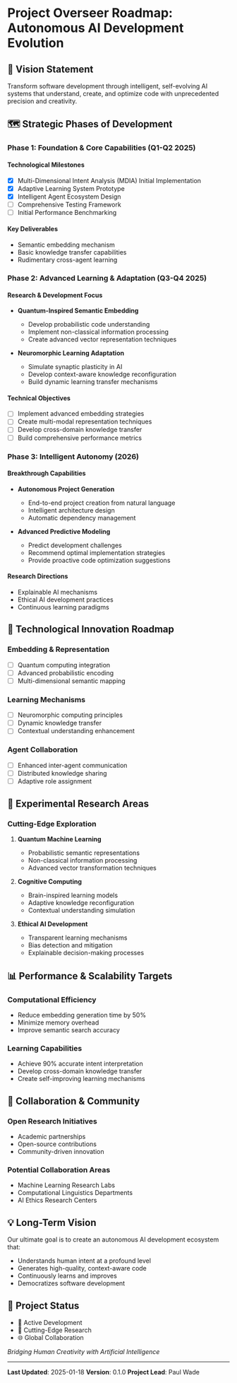 # Project Overseer Roadmap: Autonomous AI Development Evolution

## 🚀 Vision Statement
Transform software development through intelligent, self-evolving AI systems that understand, create, and optimize code with unprecedented precision and creativity.

## 🗺️ Strategic Phases of Development

### Phase 1: Foundation & Core Capabilities (Q1-Q2 2025)
#### Technological Milestones
- [x] Multi-Dimensional Intent Analysis (MDIA) Initial Implementation
- [x] Adaptive Learning System Prototype
- [x] Intelligent Agent Ecosystem Design
- [ ] Comprehensive Testing Framework
- [ ] Initial Performance Benchmarking

#### Key Deliverables
- Semantic embedding mechanism
- Basic knowledge transfer capabilities
- Rudimentary cross-agent learning

### Phase 2: Advanced Learning & Adaptation (Q3-Q4 2025)
#### Research & Development Focus
- **Quantum-Inspired Semantic Embedding**
  - Develop probabilistic code understanding
  - Implement non-classical information processing
  - Create advanced vector representation techniques

- **Neuromorphic Learning Adaptation**
  - Simulate synaptic plasticity in AI
  - Develop context-aware knowledge reconfiguration
  - Build dynamic learning transfer mechanisms

#### Technical Objectives
- [ ] Implement advanced embedding strategies
- [ ] Create multi-modal representation techniques
- [ ] Develop cross-domain knowledge transfer
- [ ] Build comprehensive performance metrics

### Phase 3: Intelligent Autonomy (2026)
#### Breakthrough Capabilities
- **Autonomous Project Generation**
  - End-to-end project creation from natural language
  - Intelligent architecture design
  - Automatic dependency management

- **Advanced Predictive Modeling**
  - Predict development challenges
  - Recommend optimal implementation strategies
  - Provide proactive code optimization suggestions

#### Research Directions
- Explainable AI mechanisms
- Ethical AI development practices
- Continuous learning paradigms

## 🔬 Technological Innovation Roadmap

### Embedding & Representation
- [ ] Quantum computing integration
- [ ] Advanced probabilistic encoding
- [ ] Multi-dimensional semantic mapping

### Learning Mechanisms
- [ ] Neuromorphic computing principles
- [ ] Dynamic knowledge transfer
- [ ] Contextual understanding enhancement

### Agent Collaboration
- [ ] Enhanced inter-agent communication
- [ ] Distributed knowledge sharing
- [ ] Adaptive role assignment

## 🧪 Experimental Research Areas

### Cutting-Edge Exploration
1. **Quantum Machine Learning**
   - Probabilistic semantic representations
   - Non-classical information processing
   - Advanced vector transformation techniques

2. **Cognitive Computing**
   - Brain-inspired learning models
   - Adaptive knowledge reconfiguration
   - Contextual understanding simulation

3. **Ethical AI Development**
   - Transparent learning mechanisms
   - Bias detection and mitigation
   - Explainable decision-making processes

## 📊 Performance & Scalability Targets

### Computational Efficiency
- Reduce embedding generation time by 50%
- Minimize memory overhead
- Improve semantic search accuracy

### Learning Capabilities
- Achieve 90% accurate intent interpretation
- Develop cross-domain knowledge transfer
- Create self-improving learning mechanisms

## 🤝 Collaboration & Community

### Open Research Initiatives
- Academic partnerships
- Open-source contributions
- Community-driven innovation

### Potential Collaboration Areas
- Machine Learning Research Labs
- Computational Linguistics Departments
- AI Ethics Research Centers

## 💡 Long-Term Vision

Our ultimate goal is to create an autonomous AI development ecosystem that:
- Understands human intent at a profound level
- Generates high-quality, context-aware code
- Continuously learns and improves
- Democratizes software development

## 🚦 Project Status
- 🔨 Active Development
- 🧠 Cutting-Edge Research
- 🌐 Global Collaboration

*Bridging Human Creativity with Artificial Intelligence*

---

**Last Updated**: 2025-01-18
**Version**: 0.1.0
**Project Lead**: Paul Wade
